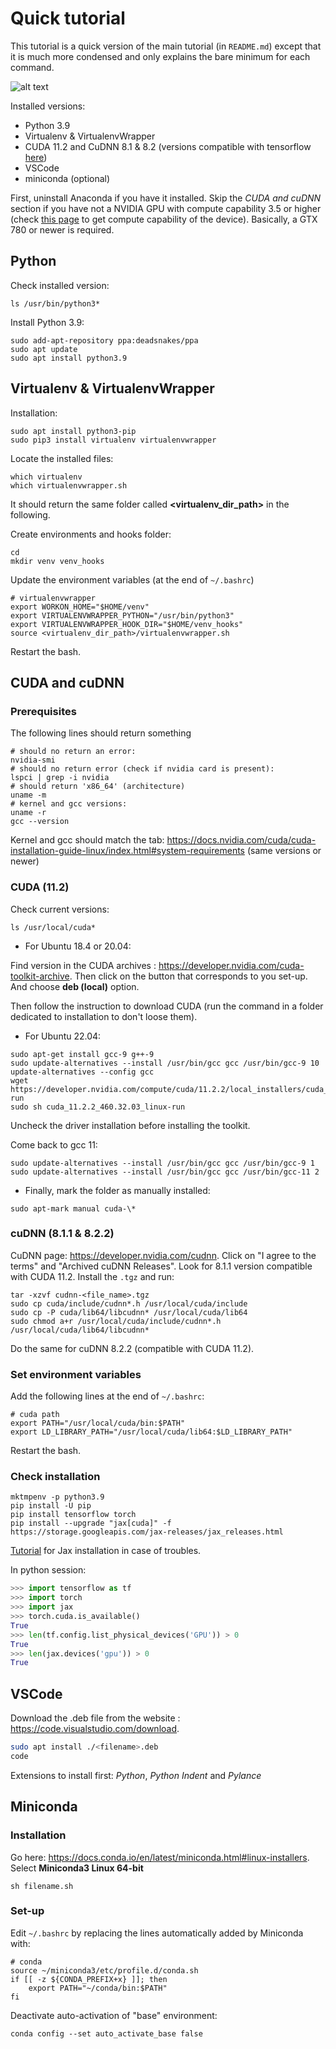 # Quick tutorial

This tutorial is a quick version of the main tutorial (in `README.md`) except that it is much more condensed and only explains the bare minimum for each command.

![alt text](./docs/logos.png)

Installed versions:

* Python 3.9
* Virtualenv & VirtualenvWrapper
* CUDA 11.2 and CuDNN 8.1 & 8.2 (versions compatible with tensorflow [here](https://www.tensorflow.org/install/source?hl=en#gpu))
* VSCode
* miniconda (optional)

First, uninstall Anaconda if you have it installed. Skip the *CUDA and cuDNN* section if you have not a NVIDIA GPU with compute capability 3.5 or higher (check [this page](https://developer.nvidia.com/cuda-gpus#collapse4) to get compute capability of the device). Basically, a GTX 780 or newer is required.

## Python

Check installed version:

```script
ls /usr/bin/python3*
```

Install Python 3.9:

```script
sudo add-apt-repository ppa:deadsnakes/ppa
sudo apt update
sudo apt install python3.9
```

## Virtualenv & VirtualenvWrapper

Installation:

```script
sudo apt install python3-pip
sudo pip3 install virtualenv virtualenvwrapper
```

Locate the installed files:

```script
which virtualenv
which virtualenvwrapper.sh
```

It should return the same folder called **<virtualenv_dir_path>** in the following.

Create environments and hooks folder:

```script
cd
mkdir venv venv_hooks
```

Update the environment variables (at the end of `~/.bashrc`)

```nano
# virtualenvwrapper
export WORKON_HOME="$HOME/venv"
export VIRTUALENVWRAPPER_PYTHON="/usr/bin/python3"
export VIRTUALENVWRAPPER_HOOK_DIR="$HOME/venv_hooks"
source <virtualenv_dir_path>/virtualenvwrapper.sh
```

Restart the bash.

## CUDA and cuDNN

### Prerequisites

The following lines should return something

```script
# should no return an error:
nvidia-smi
# should no return error (check if nvidia card is present):
lspci | grep -i nvidia
# should return 'x86_64' (architecture)
uname -m
# kernel and gcc versions:
uname -r
gcc --version
```

Kernel and gcc should match the tab: <https://docs.nvidia.com/cuda/cuda-installation-guide-linux/index.html#system-requirements> (same versions or newer)

### CUDA (11.2)

Check current versions:

```script
ls /usr/local/cuda*
```

* For Ubuntu 18.4 or 20.04:

Find version in the CUDA archives : <https://developer.nvidia.com/cuda-toolkit-archive>. Then click on the button that corresponds to you set-up. And choose **deb (local)** option.

Then follow the instruction to download CUDA (run the command in a folder dedicated to installation to don't loose them).

* For Ubuntu 22.04:

```script
sudo apt-get install gcc-9 g++-9
sudo update-alternatives --install /usr/bin/gcc gcc /usr/bin/gcc-9 10
update-alternatives --config gcc
wget https://developer.nvidia.com/compute/cuda/11.2.2/local_installers/cuda_11.2.2_460.32.03_linux-run
sudo sh cuda_11.2.2_460.32.03_linux-run
```

Uncheck the driver installation before installing the toolkit.

Come back to gcc 11:

``` script
sudo update-alternatives --install /usr/bin/gcc gcc /usr/bin/gcc-9 1
sudo update-alternatives --install /usr/bin/gcc gcc /usr/bin/gcc-11 2
```

* Finally, mark the folder as manually installed:

```script
sudo apt-mark manual cuda-\*
```

### cuDNN (8.1.1 & 8.2.2)

CuDNN page: <https://developer.nvidia.com/cudnn>. Click on "I agree to the terms" and "Archived cuDNN Releases". Look for 8.1.1 version compatible with CUDA 11.2. Install the `.tgz` and run:

```script
tar -xzvf cudnn-<file_name>.tgz
sudo cp cuda/include/cudnn*.h /usr/local/cuda/include
sudo cp -P cuda/lib64/libcudnn* /usr/local/cuda/lib64
sudo chmod a+r /usr/local/cuda/include/cudnn*.h /usr/local/cuda/lib64/libcudnn*
```

Do the same for cuDNN 8.2.2 (compatible with CUDA 11.2).

### Set environment variables

Add the following lines at the end of `~/.bashrc`:

```nano
# cuda path
export PATH="/usr/local/cuda/bin:$PATH"
export LD_LIBRARY_PATH="/usr/local/cuda/lib64:$LD_LIBRARY_PATH"
```

Restart the bash.

### Check installation

```script
mktmpenv -p python3.9
pip install -U pip
pip install tensorflow torch
pip install --upgrade "jax[cuda]" -f https://storage.googleapis.com/jax-releases/jax_releases.html
```

[Tutorial](https://github.com/google/jax#installation) for Jax installation in case of troubles.

In python session:

```python
>>> import tensorflow as tf
>>> import torch
>>> import jax
>>> torch.cuda.is_available()
True
>>> len(tf.config.list_physical_devices('GPU')) > 0
True
>>> len(jax.devices('gpu')) > 0
True
```

## VSCode

Download the .deb file from the website : <https://code.visualstudio.com/download>.

```bash
sudo apt install ./<filename>.deb
code
```

Extensions to install first: *Python*, *Python Indent* and *Pylance*

## Miniconda

### Installation

Go here: <https://docs.conda.io/en/latest/miniconda.html#linux-installers>. Select **Miniconda3 Linux 64-bit**

```script
sh filename.sh
```

### Set-up

Edit `~/.bashrc` by replacing the lines automatically added by Miniconda with:

```nano
# conda
source ~/miniconda3/etc/profile.d/conda.sh
if [[ -z ${CONDA_PREFIX+x} ]]; then
    export PATH="~/conda/bin:$PATH"
fi
```

Deactivate auto-activation of "base" environment:

```script
conda config --set auto_activate_base false
```
